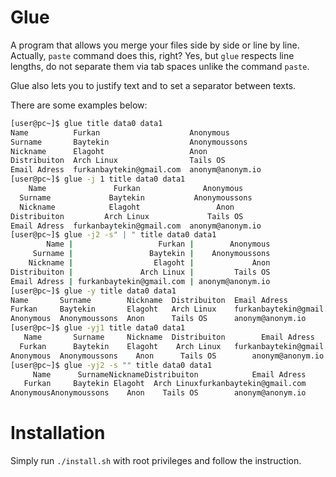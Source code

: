 # Glue

A program that allows you merge your files side by side or line by line. Actually, `paste` command does this, right? Yes, but `glue` respects line lengths, do not separate them via tab spaces unlike the command `paste`. 

Glue also lets you to justify text and to set a separator between texts.

There are some examples below:

```sh
[user@pc~]$ glue title data0 data1     
Name          Furkan                    Anonymous       
Surname       Baytekin                  Anonymoussons   
Nickname      Elagoht                   Anon            
Distribuiton  Arch Linux                Tails OS        
Email Adress  furkanbaytekin@gmail.com  anonym@anonym.io
[user@pc~]$ glue -j 1 title data0 data1
    Name               Furkan              Anonymous    
  Surname             Baytekin           Anonymoussons  
  Nickname            Elagoht                 Anon      
Distribuiton         Arch Linux             Tails OS    
Email Adress  furkanbaytekin@gmail.com  anonym@anonym.io
[user@pc~]$ glue -j2 -s" | " title data0 data1
        Name |                   Furkan |        Anonymous
     Surname |                 Baytekin |    Anonymoussons
    Nickname |                  Elagoht |             Anon
Distribuiton |               Arch Linux |         Tails OS
Email Adress | furkanbaytekin@gmail.com | anonym@anonym.io
[user@pc~]$ glue -y title data0 data1
Name       Surname        Nickname  Distribuiton  Email Adress            
Furkan     Baytekin       Elagoht   Arch Linux    furkanbaytekin@gmail.com
Anonymous  Anonymoussons  Anon      Tails OS      anonym@anonym.io        
[user@pc~]$ glue -yj1 title data0 data1 
   Name       Surname     Nickname  Distribuiton        Email Adress      
  Furkan      Baytekin    Elagoht    Arch Linux   furkanbaytekin@gmail.com
Anonymous  Anonymoussons    Anon      Tails OS        anonym@anonym.io    
[user@pc~]$ glue -yj2 -s "" title data0 data1
     Name      SurnameNicknameDistribuiton            Email Adress
   Furkan     Baytekin Elagoht  Arch Linuxfurkanbaytekin@gmail.com
AnonymousAnonymoussons    Anon    Tails OS        anonym@anonym.io
```

# Installation

Simply run `./install.sh` with root privileges and follow the instruction.
